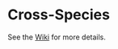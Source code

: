 # Cross-Species

See the [Wiki](https://github.com/Integrative-Longevity-Omics/Cross-Species/wiki) for more details.
